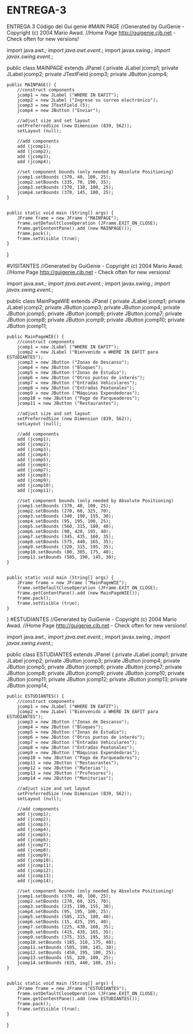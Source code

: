 # ENTREGA-3
ENTREGA 3
Código del Gui genie
#MAIN PAGE
//Generated by GuiGenie - Copyright (c) 2004 Mario Awad.
//Home Page http://guigenie.cjb.net - Check often for new versions!

import java.awt.*;
import java.awt.event.*;
import javax.swing.*;
import javax.swing.event.*;

public class MAINPAGE extends JPanel {
    private JLabel jcomp1;
    private JLabel jcomp2;
    private JTextField jcomp3;
    private JButton jcomp4;

    public MAINPAGE() {
        //construct components
        jcomp1 = new JLabel ("WHERE IN EAFIT");
        jcomp2 = new JLabel ("Ingrese su correo electrónico");
        jcomp3 = new JTextField (5);
        jcomp4 = new JButton ("Enviar");

        //adjust size and set layout
        setPreferredSize (new Dimension (839, 562));
        setLayout (null);

        //add components
        add (jcomp1);
        add (jcomp2);
        add (jcomp3);
        add (jcomp4);

        //set component bounds (only needed by Absolute Positioning)
        jcomp1.setBounds (370, 40, 100, 25);
        jcomp2.setBounds (335, 70, 190, 35);
        jcomp3.setBounds (370, 110, 100, 25);
        jcomp4.setBounds (370, 145, 100, 25);
    }


    public static void main (String[] args) {
        JFrame frame = new JFrame ("MAINPAGE");
        frame.setDefaultCloseOperation (JFrame.EXIT_ON_CLOSE);
        frame.getContentPane().add (new MAINPAGE());
        frame.pack();
        frame.setVisible (true);
    }
}

#VISITANTES
//Generated by GuiGenie - Copyright (c) 2004 Mario Awad.
//Home Page http://guigenie.cjb.net - Check often for new versions!

import java.awt.*;
import java.awt.event.*;
import javax.swing.*;
import javax.swing.event.*;

public class MainPageWIE extends JPanel {
    private JLabel jcomp1;
    private JLabel jcomp2;
    private JButton jcomp3;
    private JButton jcomp4;
    private JButton jcomp5;
    private JButton jcomp6;
    private JButton jcomp7;
    private JButton jcomp8;
    private JButton jcomp9;
    private JButton jcomp10;
    private JButton jcomp11;

    public MainPageWIE() {
        //construct components
        jcomp1 = new JLabel ("WHERE IN EAFIT");
        jcomp2 = new JLabel ("Bienvenido a WHERE IN EAFIT para ESTUDIANTES");
        jcomp3 = new JButton ("Zonas de Descanso");
        jcomp4 = new JButton ("Bloques");
        jcomp5 = new JButton ("Zonas de Estudio");
        jcomp6 = new JButton ("Otros puntos de interés");
        jcomp7 = new JButton ("Entradas Vehiculares");
        jcomp8 = new JButton ("Entradas Peatonales");
        jcomp9 = new JButton ("Máquinas Expendedoras");
        jcomp10 = new JButton ("Pago de Parqueaderos");
        jcomp11 = new JButton ("Restaurantes");

        //adjust size and set layout
        setPreferredSize (new Dimension (839, 562));
        setLayout (null);

        //add components
        add (jcomp1);
        add (jcomp2);
        add (jcomp3);
        add (jcomp4);
        add (jcomp5);
        add (jcomp6);
        add (jcomp7);
        add (jcomp8);
        add (jcomp9);
        add (jcomp10);
        add (jcomp11);

        //set component bounds (only needed by Absolute Positioning)
        jcomp1.setBounds (370, 40, 100, 25);
        jcomp2.setBounds (270, 60, 325, 70);
        jcomp3.setBounds (340, 190, 155, 30);
        jcomp4.setBounds (95, 195, 100, 25);
        jcomp5.setBounds (560, 315, 180, 40);
        jcomp6.setBounds (90, 420, 195, 40);
        jcomp7.setBounds (345, 435, 160, 35);
        jcomp8.setBounds (575, 440, 165, 35);
        jcomp9.setBounds (320, 315, 195, 35);
        jcomp10.setBounds (80, 305, 175, 40);
        jcomp11.setBounds (585, 190, 145, 30);
    }


    public static void main (String[] args) {
        JFrame frame = new JFrame ("MainPageWIE");
        frame.setDefaultCloseOperation (JFrame.EXIT_ON_CLOSE);
        frame.getContentPane().add (new MainPageWIE());
        frame.pack();
        frame.setVisible (true);
    }
}
#ESTUDIANTES
//Generated by GuiGenie - Copyright (c) 2004 Mario Awad.
//Home Page http://guigenie.cjb.net - Check often for new versions!

import java.awt.*;
import java.awt.event.*;
import javax.swing.*;
import javax.swing.event.*;

public class ESTUDIANTES extends JPanel {
    private JLabel jcomp1;
    private JLabel jcomp2;
    private JButton jcomp3;
    private JButton jcomp4;
    private JButton jcomp5;
    private JButton jcomp6;
    private JButton jcomp7;
    private JButton jcomp8;
    private JButton jcomp9;
    private JButton jcomp10;
    private JButton jcomp11;
    private JButton jcomp12;
    private JButton jcomp13;
    private JButton jcomp14;

    public ESTUDIANTES() {
        //construct components
        jcomp1 = new JLabel ("WHERE IN EAFIT");
        jcomp2 = new JLabel ("Bienvenido a WHERE IN EAFIT para ESTUDIANTES");
        jcomp3 = new JButton ("Zonas de Descanso");
        jcomp4 = new JButton ("Bloques");
        jcomp5 = new JButton ("Zonas de Estudio");
        jcomp6 = new JButton ("Otros puntos de interés");
        jcomp7 = new JButton ("Entradas Vehiculares");
        jcomp8 = new JButton ("Entradas Peatonales");
        jcomp9 = new JButton ("Máquinas Expendedoras");
        jcomp10 = new JButton ("Pago de Parqueaderos");
        jcomp11 = new JButton ("Restaurantes");
        jcomp12 = new JButton ("Materias");
        jcomp13 = new JButton ("Profesores");
        jcomp14 = new JButton ("Monitorias");

        //adjust size and set layout
        setPreferredSize (new Dimension (839, 562));
        setLayout (null);

        //add components
        add (jcomp1);
        add (jcomp2);
        add (jcomp3);
        add (jcomp4);
        add (jcomp5);
        add (jcomp6);
        add (jcomp7);
        add (jcomp8);
        add (jcomp9);
        add (jcomp10);
        add (jcomp11);
        add (jcomp12);
        add (jcomp13);
        add (jcomp14);

        //set component bounds (only needed by Absolute Positioning)
        jcomp1.setBounds (370, 40, 100, 25);
        jcomp2.setBounds (270, 60, 325, 70);
        jcomp3.setBounds (235, 190, 155, 30);
        jcomp4.setBounds (95, 195, 100, 25);
        jcomp5.setBounds (585, 315, 180, 40);
        jcomp6.setBounds (15, 425, 195, 40);
        jcomp7.setBounds (225, 430, 160, 35);
        jcomp8.setBounds (415, 435, 165, 35);
        jcomp9.setBounds (375, 315, 195, 35);
        jcomp10.setBounds (185, 310, 175, 40);
        jcomp11.setBounds (585, 190, 145, 30);
        jcomp12.setBounds (450, 195, 100, 25);
        jcomp13.setBounds (55, 320, 100, 25);
        jcomp14.setBounds (635, 440, 100, 25);
    }


    public static void main (String[] args) {
        JFrame frame = new JFrame ("ESTUDIANTES");
        frame.setDefaultCloseOperation (JFrame.EXIT_ON_CLOSE);
        frame.getContentPane().add (new ESTUDIANTES());
        frame.pack();
        frame.setVisible (true);
    }
}

